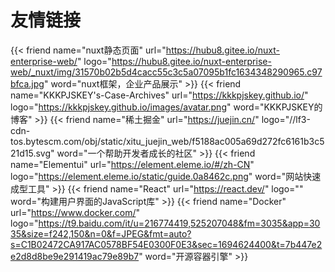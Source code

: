 # 友情链接


{{< friend name="nuxt静态页面" url="https://hubu8.gitee.io/nuxt-enterprise-web/" logo="https://hubu8.gitee.io/nuxt-enterprise-web/_nuxt/img/31570b02b5d4cacc55c3c5a07095b1fc1634348290965.c97bfca.jpg" word="nuxt框架，企业产品展示" >}}
{{< friend name="KKKPJSKEY's-Case-Archives" url="https://kkkpjskey.github.io/" logo="https://kkkpjskey.github.io/images/avatar.png" word="KKKPJSKEY的博客" >}}
{{< friend name="稀土掘金" url="https://juejin.cn/" logo="//lf3-cdn-tos.bytescm.com/obj/static/xitu_juejin_web/f5188ac005a69d272fc6161b3c521d15.svg" word="一个帮助开发者成长的社区" >}}
{{< friend name="Elementui" url="https://element.eleme.io/#/zh-CN" logo="https://element.eleme.io/static/guide.0a8462c.png" word="网站快速成型工具" >}}
{{< friend name="React" url="https://react.dev/" logo="" word="构建用户界面的JavaScript库" >}}
{{< friend name="Docker" url="https://www.docker.com/" logo="https://t9.baidu.com/it/u=216774419,525207048&fm=3035&app=3035&size=f242,150&n=0&f=JPEG&fmt=auto?s=C1B02472CA917AC0578BF54E0300F0E3&sec=1694624400&t=7b447e2e2d8d8be9e291419ac79e89b7" word="开源容器引擎" >}}


